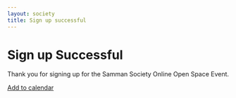 ```yaml
---
layout: society
title: Sign up successful
---
```


# Sign up Successful
Thank you for signing up for the Samman Society Online Open Space Event.

[Add to calendar](https://www.addevent.com/event/Qb14711644)
